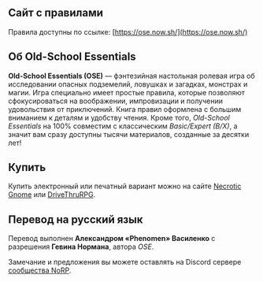 ## Сайт с правилами

Правила доступны по ссылке: [https://ose.now.sh/](https://ose.now.sh/)

## Об Old-School Essentials

**Old-School Essentials (OSE)** — фэнтезийная настольная ролевая игра об исследовании опасных подземелий, ловушках и загадках, монстрах и магии. Игра специально имеет простые правила, которые позволяют сфокусироваться на воображении, импровизации и получении удовольствия от приключений. Книга правил оформлена с большим вниманием к деталям и удобству чтения. Кроме того, _Old-School Essentials_ на 100% совместим с классическим _Basic/Expert (B/X)_, а значит вам сразу доступны тысячи материалов, созданные за десятки лет!

## Купить

Купить электронный или печатный вариант можно на сайте [Necrotic Gnome](https://necroticgnome.com/collections/old-school-essentials) или [DriveThruRPG](https://www.drivethrurpg.com/browse/pub/5606/Necrotic-Gnome/subcategory/26251_32434/OldSchool-Essentials).

## Перевод на русский язык

Перевод выполнен **Александром «‎Phenomen» Василенко** с разрешения **Гевина Нормана**, автора _OSE_.

Замечание и предложения вы можете оставлять на Discord сервере [сообщества NoRP](https://discord.gg/8VRUfez).
